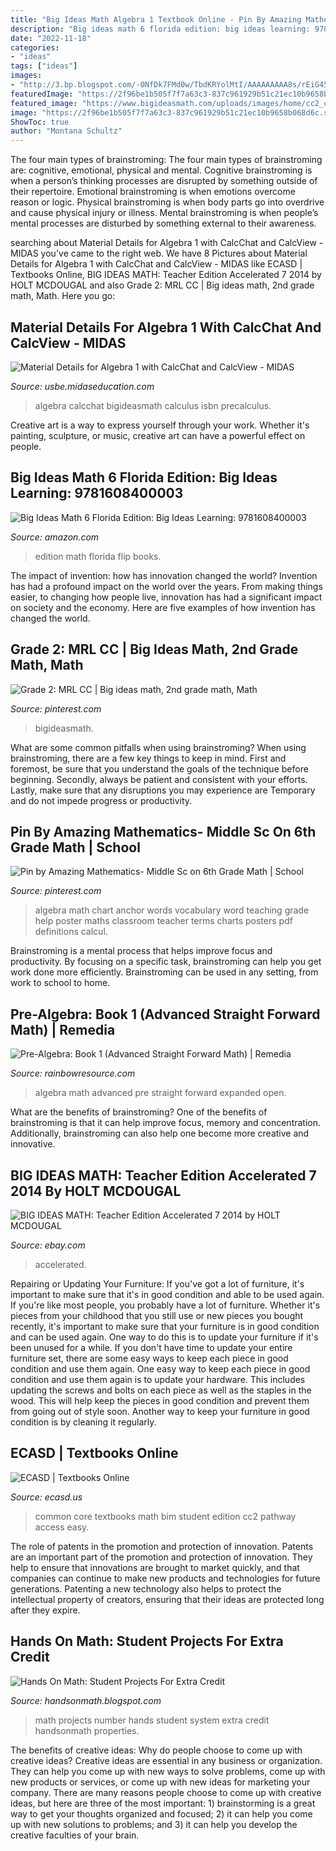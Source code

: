 ```yaml
---
title: "Big Ideas Math Algebra 1 Textbook Online - Pin By Amazing Mathematics- Middle Sc On 6th Grade Math"
description: "Big ideas math 6 florida edition: big ideas learning: 9781608400003"
date: "2022-11-18"
categories:
- "ideas"
tags: ["ideas"]
images:
- "http://3.bp.blogspot.com/-0NfDk7FMd0w/TbdKRYolMtI/AAAAAAAAA8s/rEiG45R2A5U/s1600/IMAG0128.jpg"
featuredImage: "https://2f96be1b505f7f7a63c3-837c961929b51c21ec10b9658b068d6c.ssl.cf2.rackcdn.com/products/050327i01.jpg"
featured_image: "https://www.bigideasmath.com/uploads/images/home/cc2_cover_images/cc2_cvr_red_pe.png"
image: "https://2f96be1b505f7f7a63c3-837c961929b51c21ec10b9658b068d6c.ssl.cf2.rackcdn.com/products/050327i01.jpg"
ShowToc: true
author: "Montana Schultz"
---
```



The four main types of brainstroming:
The four main types of brainstroming are: cognitive, emotional, physical and mental. Cognitive brainstroming is when a person’s thinking processes are disrupted by something outside of their repertoire. Emotional brainstroming is when emotions overcome reason or logic. Physical brainstroming is when body parts go into overdrive and cause physical injury or illness. Mental brainstroming is when people’s mental processes are disturbed by something external to their awareness.

	

		
searching about Material Details for Algebra 1 with CalcChat and CalcView - MIDAS you've came to the right web. We have 8 Pictures about Material Details for Algebra 1 with CalcChat and CalcView - MIDAS like ECASD | Textbooks Online, BIG IDEAS MATH: Teacher Edition Accelerated 7 2014 by HOLT MCDOUGAL and also Grade 2: MRL CC | Big ideas math, 2nd grade math, Math. Here you go:
		
    
## Material Details For Algebra 1 With CalcChat And CalcView - MIDAS

<img loading=lazy src="https://s3.amazonaws.com/midas-instructional-materials/81525727-cba2-47bd-8fb3-e9d168e3101c/Algebra1.jpg" onerror="this.onerror=null;this.src='https://tse2.mm.bing.net/th?id=OIP.C4qdb4Zk-cLsyH9XHQwLHwHaKI&amp;pid=15.1';" alt="Material Details for Algebra 1 with CalcChat and CalcView - MIDAS">

_Source: usbe.midaseducation.com_

>algebra calcchat bigideasmath calculus isbn precalculus. 

	

Creative art is a way to express yourself through your work. Whether it's painting, sculpture, or music, creative art can have a powerful effect on people.

    
## Big Ideas Math 6 Florida Edition: Big Ideas Learning: 9781608400003

<img loading=lazy src="http://ecx.images-amazon.com/images/I/51yZwOJ4csL._SL500_SY344_BO1,204,203,200_.jpg" onerror="this.onerror=null;this.src='https://tse1.mm.bing.net/th?id=OIP.ByfN-4vOM5nTl7qliCEvrwAAAA&amp;pid=15.1';" alt="Big Ideas Math 6 Florida Edition: Big Ideas Learning: 9781608400003">

_Source: amazon.com_

>edition math florida flip books. 

	

The impact of invention: how has innovation changed the world?
Invention has had a profound impact on the world over the years. From making things easier, to changing how people live, innovation has had a significant impact on society and the economy. Here are five examples of how invention has changed the world.

    
## Grade 2: MRL CC | Big Ideas Math, 2nd Grade Math, Math

<img loading=lazy src="https://i.pinimg.com/736x/4e/31/92/4e31925aca9d21b7a980fa9e6ca3ea50.jpg" onerror="this.onerror=null;this.src='https://tse4.mm.bing.net/th?id=OIP.dpjCEDWKo44H2bbgHeQfAwAAAA&amp;pid=15.1';" alt="Grade 2: MRL CC | Big ideas math, 2nd grade math, Math">

_Source: pinterest.com_

>bigideasmath. 

	

What are some common pitfalls when using brainstroming?
When using brainstroming, there are a few key things to keep in mind. First and foremost, be sure that you understand the goals of the technique before beginning. Secondly, always be patient and consistent with your efforts. Lastly, make sure that any disruptions you may experience are Temporary and do not impede progress or productivity.

    
## Pin By Amazing Mathematics- Middle Sc On 6th Grade Math | School

<img loading=lazy src="https://i.pinimg.com/originals/b9/5a/6c/b95a6ce77907642cba90ba41a8860921.jpg" onerror="this.onerror=null;this.src='https://tse2.mm.bing.net/th?id=OIP.JDWvI9mqkUSFSG1KJrJxFgAAAA&amp;pid=15.1';" alt="Pin by Amazing Mathematics- Middle Sc on 6th Grade Math | School">

_Source: pinterest.com_

>algebra math chart anchor words vocabulary word teaching grade help poster maths classroom teacher terms charts posters pdf definitions calcul. 

	

Brainstroming is a mental process that helps improve focus and productivity. By focusing on a specific task, brainstroming can help you get work done more efficiently. Brainstroming can be used in any setting, from work to school to home.

    
## Pre-Algebra: Book 1 (Advanced Straight Forward Math) | Remedia

<img loading=lazy src="https://2f96be1b505f7f7a63c3-837c961929b51c21ec10b9658b068d6c.ssl.cf2.rackcdn.com/products/050327i01.jpg" onerror="this.onerror=null;this.src='https://tse2.mm.bing.net/th?id=OIP.nzvgFQlROa_l2UvSpmoLpwHaJz&amp;pid=15.1';" alt="Pre-Algebra: Book 1 (Advanced Straight Forward Math) | Remedia">

_Source: rainbowresource.com_

>algebra math advanced pre straight forward expanded open. 

	

What are the benefits of brainstroming?
One of the benefits of brainstroming is that it can help improve focus, memory and concentration. Additionally, brainstroming can also help one become more creative and innovative.

    
## BIG IDEAS MATH: Teacher Edition Accelerated 7 2014 By HOLT MCDOUGAL

<img loading=lazy src="https://productimages.worldofbooks.com/1608405257.jpg" onerror="this.onerror=null;this.src='https://tse3.mm.bing.net/th?id=OIP.Wz1gS4pqlRHbabjUqFF8XgAAAA&amp;pid=15.1';" alt="BIG IDEAS MATH: Teacher Edition Accelerated 7 2014 by HOLT MCDOUGAL">

_Source: ebay.com_

>accelerated. 

	

Repairing or Updating Your Furniture: If you've got a lot of furniture, it's important to make sure that it's in good condition and able to be used again.
If you're like most people, you probably have a lot of furniture. Whether it's pieces from your childhood that you still use or new pieces you bought recently, it's important to make sure that your furniture is in good condition and can be used again. One way to do this is to update your furniture if it's been unused for a while. If you don't have time to update your entire furniture set, there are some easy ways to keep each piece in good condition and use them again. 
One easy way to keep each piece in good condition and use them again is to update your hardware. This includes updating the screws and bolts on each piece as well as the staples in the wood. This will help keep the pieces in good condition and prevent them from going out of style soon. Another way to keep your furniture in good condition is by cleaning it regularly.

    
## ECASD | Textbooks Online

<img loading=lazy src="https://www.bigideasmath.com/uploads/images/home/cc2_cover_images/cc2_cvr_red_pe.png" onerror="this.onerror=null;this.src='https://tse4.mm.bing.net/th?id=OIP.HLYjbrCl5_KU3qlaElzcQgHaJl&amp;pid=15.1';" alt="ECASD | Textbooks Online">

_Source: ecasd.us_

>common core textbooks math bim student edition cc2 pathway access easy. 

	

The role of patents in the promotion and protection of innovation.
Patents are an important part of the promotion and protection of innovation. They help to ensure that innovations are brought to market quickly, and that companies can continue to make new products and technologies for future generations. Patenting a new technology also helps to protect the intellectual property of creators, ensuring that their ideas are protected long after they expire.

    
## Hands On Math: Student Projects For Extra Credit

<img loading=lazy src="http://3.bp.blogspot.com/-0NfDk7FMd0w/TbdKRYolMtI/AAAAAAAAA8s/rEiG45R2A5U/s1600/IMAG0128.jpg" onerror="this.onerror=null;this.src='https://tse1.mm.bing.net/th?id=OIP.3cYHvaAHdBEmRc0a1a5JygHaMY&amp;pid=15.1';" alt="Hands On Math: Student Projects For Extra Credit">

_Source: handsonmath.blogspot.com_

>math projects number hands student system extra credit handsonmath properties. 

	

The benefits of creative ideas: Why do people choose to come up with creative ideas?
Creative ideas are essential in any business or organization. They can help you come up with new ways to solve problems, come up with new products or services, or come up with new ideas for marketing your company. There are many reasons people choose to come up with creative ideas, but here are three of the most important: 1) brainstorming is a great way to get your thoughts organized and focused; 2) it can help you come up with new solutions to problems; and 3) it can help you develop the creative faculties of your brain.

